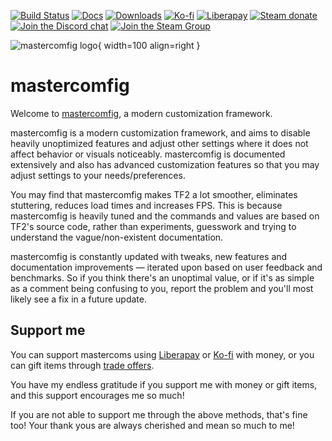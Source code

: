 [![Build Status](https://img.shields.io/github/workflow/status/mastercomfig/mastercomfig/CI?style=flat-square&logo=mastercomfig)](https://github.com/mastercomfig/mastercomfig/actions?query=workflow%3ACI)
[![Docs](https://img.shields.io/github/workflow/status/mastercomfig/mastercomfig/docs?label=docs&style=flat-square)](https://docs.mastercomfig.com/)
[![Downloads](https://img.shields.io/github/downloads/mastercomfig/mastercomfig/latest/total.svg?style=flat-square&logo=mastercomfig)](https://mastercomfig.com/app)
[![Ko-fi](https://img.shields.io/badge/Support%20me%20on-Ko--fi-FF5E5B.svg?logo=ko-fi&style=flat-square)](https://ko-fi.com/mastercoms)
[![Liberapay](https://img.shields.io/liberapay/receives/mastercoms.svg?logo=liberapay&style=flat-square)](https://liberapay.com/mastercoms/)
[![Steam donate](https://img.shields.io/badge/Donate%20via-Steam-00adee.svg?style=flat-square&logo=steam)](https://steamcommunity.com/tradeoffer/new/?partner=85845165&token=M9cQHh8N)
[![Join the Discord chat](https://img.shields.io/badge/Discord-mastercomfig-5865F2.svg?style=flat-square&logo=discord)](https://discord.gg/CuPb2zV)
[![Join the Steam Group](https://img.shields.io/badge/Steam-mastercomfig-00adee.svg?logo=steam&style=flat-square)](https://steamcommunity.com/groups/comfig)

![mastercomfig logo](https://mastercomfig.com/img/mastercomfig_logo.svg){ width=100 align=right }

# mastercomfig

Welcome to [mastercomfig](https://mastercomfig.com/), a modern customization framework.

mastercomfig is a modern customization framework, and aims to disable heavily unoptimized features and adjust other settings where it does not affect behavior or visuals noticeably. mastercomfig is documented extensively and also has advanced customization features so that you may adjust settings to your needs/preferences.

You may find that mastercomfig makes TF2 a lot smoother, eliminates stuttering, reduces load times and increases FPS. This is because mastercomfig is heavily tuned and the commands and values are based on TF2's source code, rather than experiments, guesswork and trying to understand the vague/non-existent documentation.

mastercomfig is constantly updated with tweaks, new features and documentation improvements — iterated upon based on user feedback and benchmarks. So if you think there's an unoptimal value, or if it's as simple as a comment being confusing to you, report the problem and you'll most likely see a fix in a future update.

## Support me

You can support mastercoms using [Liberapay](https://liberapay.com/mastercoms/) or [Ko-fi](https://ko-fi.com/mastercoms) with money, or you can gift items through [trade offers](https://steamcommunity.com/tradeoffer/new/?partner=85845165&token=M9cQHh8N).

<!-- You can use Ko-fi to get [a config commission](https://ko-fi.com/mastercoms/commissions), where I personally tune a config exactly to your preferences and PC setup. I can also do this with a trade for 3 keys. There is also an addon where I can do advanced scripting at your request (6 keys if paying with a trade). -->

<!-- Finally, you can buy early access to the config for a month through [Ko-fi](https://ko-fi.com/mastercoms/shop). This will give you access to more frequent updates released throughout the month, rather than the monthly stable releases of the config. -->

You have my endless gratitude if you support me with money or gift items, and this support encourages me so much!

If you are not able to support me through the above methods, that's fine too! Your thank yous are always cherished and mean so much to me!
